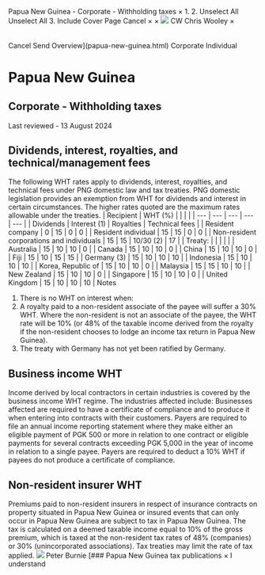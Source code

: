 Papua New Guinea - Corporate - Withholding taxes
×
1.
2.
Unselect All
Unselect All
3.
Include Cover Page
Cancel
×
×
![](-/media/world-wide-tax-summaries/attachments/global---chris-wooley.ashx%3Frev=ac5e5f3223b34096b1afc2a6009c7320&revision=ac5e5f32-23b3-4096-b1af-c2a6009c7320&hash=859B7ADC84DC2CBEC9760E9E6EE7DE6D0A8BFCDF)
CW
Chris Wooley
×
######
Cancel
Send
Overview](papua-new-guinea.html)
Corporate
Individual
# Papua New Guinea
## Corporate - Withholding taxes
Last reviewed - 13 August 2024
## Dividends, interest, royalties, and technical/management fees
The following WHT rates apply to dividends, interest, royalties, and technical fees under PNG domestic law and tax treaties. PNG domestic legislation provides an exemption from WHT for dividends and interest in certain circumstances. The higher rates quoted are the maximum rates allowable under the treaties.
| Recipient | WHT (%) | | | |
| --- | --- | --- | --- | --- |
| Dividends | Interest (1) | Royalties | Technical fees |
| Resident company | 0 | 15 | 0 | 0 |
| Resident individual | 15 | 15 | 0 | 0 |
| Non-resident corporations and individuals | 15 | 15 | 10/30 (2) | 17 |
| Treaty: |  |  |  |  |
| Australia | 15 | 10 | 10 | 0 |
| Canada | 15 | 10 | 10 | 0 |
| China | 15 | 10 | 10 | 0 |
| Fiji | 15 | 10 | 15 | 15 |
| Germany (3) | 15 | 10 | 10 | 10 |
| Indonesia | 15 | 10 | 10 | 10 |
| Korea, Republic of | 15 | 10 | 10 | 0 |
| Malaysia | 15 | 15 | 10 | 10 |
| New Zealand | 15 | 10 | 10 | 0 |
| Singapore | 15 | 10 | 10 | 0 |
| United Kingdom | 15 | 10 | 10 | 10 |
Notes
1. There is no WHT on interest when:
2. A royalty paid to a non-resident associate of the payee will suffer a 30% WHT. Where the non-resident is not an associate of the payee, the WHT rate will be 10% (or 48% of the taxable income derived from the royalty if the non-resident chooses to lodge an income tax return in Papua New Guinea).
3. The treaty with Germany has not yet been ratified by Germany.
## Business income WHT
Income derived by local contractors in certain industries is covered by the business income WHT regime. The industries affected include:
Businesses affected are required to have a certificate of compliance and to produce it when entering into contracts with their customers. Payers are required to file an annual income reporting statement where they make either an eligible payment of PGK 500 or more in relation to one contract or eligible payments for several contracts exceeding PGK 5,000 in the year of income in relation to a single payee. Payers are required to deduct a 10% WHT if payees do not produce a certificate of compliance.
## Non-resident insurer WHT
Premiums paid to non-resident insurers in respect of insurance contracts on property situated in Papua New Guinea or insured events that can only occur in Papua New Guinea are subject to tax in Papua New Guinea. The tax is calculated on a deemed taxable income equal to 10% of the gross premium, which is taxed at the non-resident tax rates of 48% (companies) or 30% (unincorporated associations). Tax treaties may limit the rate of tax applied.
![](-/media/world-wide-tax-summaries/attachments/papua-new-guinea---peter_burnie.ashx%3Frev=8fc829f1d2cb4dcc86267716e612323f&revision=8fc829f1-d2cb-4dcc-8626-7716e612323f&hash=93E0BBD487F3BF260D08DB0E0302DD5881E0C356)
Peter Burnie
[### Papua New Guinea tax publications
×
I understand